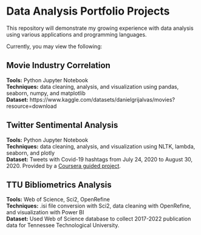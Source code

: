 # Data Analysis Portfolio Projects
This repository will demonstrate my growing experience with data analysis using various applications and programming languages. 

Currently, you may view the following:

<h2>Movie Industry Correlation</h2>
<b>Tools:</b> Python Jupyter Notebook <br>
<b>Techniques:</b> data cleaning, analysis, and visualization using pandas, seaborn, numpy, and matplotlib </br>
<b>Dataset:</b> https://www.kaggle.com/datasets/danielgrijalvas/movies?resource=download 

<h2>Twitter Sentimental Analysis</h2>
<b>Tools:</b> Python Jupyter Notebook <br>
<b>Techniques:</b> data cleaning, analysis, and visualization using NLTK, lambda, seaborn, and plotly </br>
<b>Dataset:</b> Tweets with Covid-19 hashtags from July 24, 2020 to August 30, 2020. Provided by a <a href='https://www.coursera.org/projects/sentimental-anlysis-on-covid-19-tweets-using-python'>Coursera guided project</a>.

<h2>TTU Bibliometrics Analysis</h2>
<b>Tools:</b> Web of Science, Sci2, OpenRefine <br>
<b>Techniques:</b> .isi file conversion with Sci2, data cleaning with OpenRefine, and visualization with Power BI </br>
<b>Dataset:</b> Used Web of Science database to collect 2017-2022 publication data for Tennessee Technological University.
